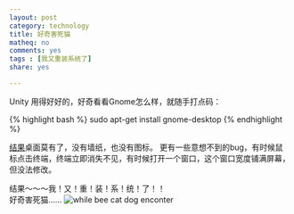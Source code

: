```yaml
---
layout: post 
category: technology
title: 好奇害死猫
matheq: no
comments: yes
tags : [我又重装系统了]  
share: yes

---
```


Unity 用得好好的，好奇看看Gnome怎么样，就随手打点码：

{% highlight bash  %}
sudo apt-get install gnome-desktop
{% endhighlight %}

[结果](https://bugs.launchpad.net/ubuntu/+source/unity-control-center/+bug/1277903)桌面莫有了，没有墙纸，也没有图标。
更有一些意想不到的bug，有时候鼠标点击终端，终端立即消失不见，有时候打开一个窗口，这个窗口宽度铺满屏幕，但没法修改。

结果～～～我！又！重！装！系！统！了！！  
好奇害死猫……
![while bee cat dog enconter](http://i.imgur.com/7pr9uy1.jpg "while bee cat dog enconter")
